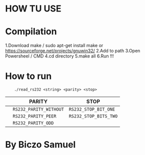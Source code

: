 # HOW TU USE

# Compilation 
1.Download make / sudo apt-get install make or https://sourceforge.net/projects/gnuwin32/
2.Add to path 
3.Open Powersheel / CMD
4.cd directory
5.make all 
6.Run !!!

# How to run 
```
    ./read_rs232 <string> <parity> <stop>
```

|                |PARITY|STOP|
|----------------|-------------------------------|-----------------------------|
||`RS232_PARITY_WITHOUT`            |`RS232_STOP_BIT_ONE`
||`RS232_PARITY_PEER`            |`RS232_STOP_BITS_TWO`            
||`RS232_PARITY_ODD`|


# By Biczo Samuel
